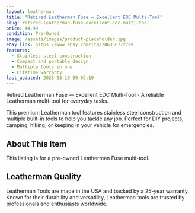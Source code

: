 ```yaml
---
layout: leatherman
title: "Retired Leatherman Fuse — Excellent EDC Multi-Tool"
slug: retired-leatherman-fuse-excellent-edc-multi-tool
price: 44.99
condition: Pre-Owned
image: /assets/images/product-placeholder.jpg
ebay_link: https://www.ebay.com/itm/286350772799
features:
  - Stainless steel construction
  - Compact and portable design
  - Multiple tools in one
  - Lifetime warranty
last_updated: 2025-03-10 09:02:19
---
```


Retired Leatherman Fuse — Excellent EDC Multi-Tool - A reliable Leatherman multi-tool for everyday tasks.

This premium Leatherman tool features stainless steel construction and multiple built-in tools to help you tackle any job. Perfect for DIY projects, camping, hiking, or keeping in your vehicle for emergencies.

## About This Item

This listing is for a pre-owned Leatherman Fuse multi-tool.

## Leatherman Quality

Leatherman Tools are made in the USA and backed by a 25-year warranty. Known for their durability and versatility, Leatherman tools are trusted by professionals and enthusiasts worldwide.

